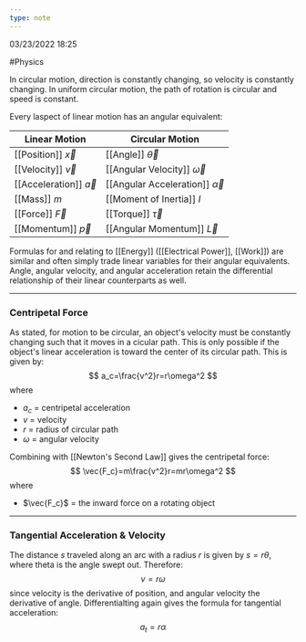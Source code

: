 ```yaml
---
type: note
---
```

03/23/2022 18:25

  #Physics 

In circular motion, direction is constantly changing, so velocity is constantly changing. In uniform circular motion, the path of rotation is circular and speed is constant. 

Every laspect of linear motion has an angular equivalent:

 Linear Motion | Circular Motion
 ------------- | ---------------
 [[Position]] $\vec{x}$  | [[Angle]] $\vec{\theta}$ 
 [[Velocity]] $\vec{v}$ | [[Angular Velocity]] $\vec{\omega}$
 [[Acceleration]] $\vec{a}$ | [[Angular Acceleration]] $\vec{\alpha}$
 [[Mass]] $m$ | [[Moment of Inertia]] $I$
 [[Force]] $\vec{F}$ | [[Torque]] $\vec{\tau}$
 [[Momentum]] $\vec{p}$ | [[Angular Momentum]] $\vec{L}$

Formulas for and relating to [[Energy]] ([[Electrical Power]], [[Work]]) are similar and often simply trade linear variables for their angular equivalents. Angle, angular velocity, and angular acceleration retain the differential relationship of their linear counterparts as well. 

---

### Centripetal Force
As stated, for motion to be circular, an object's velocity must be constantly changing such that it moves in a cicular path. This is only possible if the object's linear acceleration is toward the center of its circular path. This is given by:
$$
a_c=\frac{v^2}r=r\omega^2
$$where
- $a_c$ = centripetal acceleration
- $v$ = velocity
- $r$ = radius of circular path
- $\omega$ = angular velocity

Combining with [[Newton's Second Law]] gives the centripetal force:
$$
\vec{F_c}=m\frac{v^2}r=mr\omega^2
$$
where
- $\vec{F_c}$ = the inward force on a rotating object

---

### Tangential Acceleration & Velocity
The distance $s$ traveled along an arc with a radius $r$ is given by $s=r\theta$, where theta is the angle swept out. Therefore:
$$
v=r\omega
$$
since velocity is the derivative of position, and angular velocity the derivative of angle. Differentialting again gives the formula for tangential acceleration:
$$
a_t=r\alpha
$$
